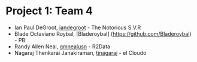 Project 1: Team 4
=================

* Ian Paul DeGroot, [iandegroot](https://github.com/iandegroot) - The Notorious S.V.R
* Blade Octaviano Roybal, [Bladeroybal] (https://github.com/Bladeroybal) - PB
* Randy Allen Neal, [gmnealusn](https://github.com/gmnealusn) - R2Data
* Nagaraj Thenkarai Janakiraman, [tjnagaraj](https://github.com/tjnagaraj) - el Cloudo

